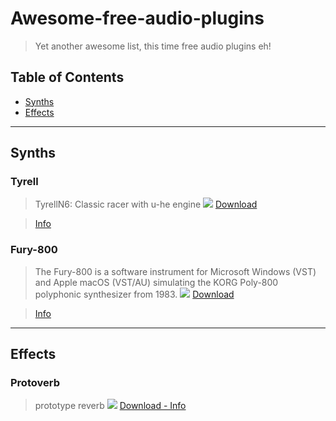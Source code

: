 # Awesome-free-audio-plugins
> Yet another awesome list, this time free audio plugins eh!

## Table of Contents
- [Synths](#Synths)
- [Effects](#Effects)
---
## Synths

### Tyrell
>  TyrellN6: Classic racer with u-he engine
[![](https://u-he.com/products/tyrelln6/assets/images/uhe-tyrelln6-screenshot-fullui-1150x575.jpg)](https://www.amazona.de/freeware-synthesizer-tyrell-n6-plugin-vst-au-win-mac/)
> [Download](https://www.amazona.de/freeware-synthesizer-tyrell-n6-plugin-vst-au-win-mac/)

> [Info](https://u-he.com/products/tyrelln6/)

### Fury-800 
> The Fury-800 is a software instrument for Microsoft Windows (VST) and Apple macOS (VST/AU) simulating the KORG Poly-800 polyphonic synthesizer from 1983.
[![](https://www.fullbucket.de/music/images/fury800.jpg)](https://www.fullbucket.de/music/fury800.html)
> [Download](https://www.fullbucket.de/music/fury800.html)

> [Info](https://www.fullbucket.de/music/fury800.html)

---
## Effects
### Protoverb
> prototype reverb
[![](https://u-he.com/products/protoverb/assets/images/uhe-protoverb-screenshot-fullui-1150x1033.jpg)](https://u-he.com/products/protoverb/)
> [Download - Info](https://u-he.com/products/protoverb/)

